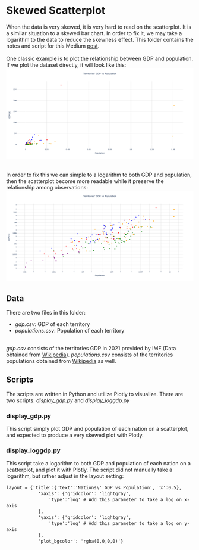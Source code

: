 # Skewed Scatterplot
When the data is very skewed, it is very hard to read on the scatterplot. It is a similar situation to a skewed bar chart. In order to fix it, we may take a logarithm to the data to reduce the skewness effect. This folder contains the notes and script for this Medium <a href="https://medium.com/gitconnected/skewed-data-on-a-scatterplot-854980ee9f55">post</a>.
<br><br>
One classic example is to plot the relationship between GDP and population. If we plot the dataset directly, it will look like this:
<img src=gdp.png>

<br>
In order to fix this we can simple to a logarithm to both GDP and population, then the scatterplot become more readable while it preserve the relationship among observations:
<img src=loggdp.png>

## Data
There are two files in this folder:
<ul>
	<li><i>gdp.csv</i>: GDP of each territory</li>
	<li><i>populations.csv</i>: Population of each territory</li>
</ul>

<br>
<i>gdp.csv</i> consists of the territories GDP in 2021 provided by IMF (Data obtained from <a href="https://en.wikipedia.org/wiki/List_of_countries_by_GDP_(nominal)">Wikipedia</a>). <i>populations.csv</i> consists of the territories populations obtained from <a href="https://en.wikipedia.org/wiki/List_of_countries_and_dependencies_by_population">Wikipedia</a> as well.

## Scripts
The scripts are written in Python and utilize Plotly to visualize. There are two scripts: <i>display_gdp.py</i> and <i>display_loggdp.py</i>

### display_gdp.py
This script simply plot GDP and population of each nation on a scatterplot, and expected to produce a very skewed plot with Plotly.

### display_loggdp.py
This script take a logarithm to both GDP and population of each nation on a scatterplot, and plot it with Plotly. The script did not manually take a logarithm, but rather adjust in the layout setting:

```
layout = {'title':{'text':'Nations\' GDP vs Population', 'x':0.5},
			'xaxis': {'gridcolor': 'lightgray',
				'type':'log' # Add this parameter to take a log on x-axis
			},
			'yaxis': {'gridcolor': 'lightgray',
				'type':'log' # Add this parameter to take a log on y-axis
			},
			'plot_bgcolor': 'rgba(0,0,0,0)'}

```
